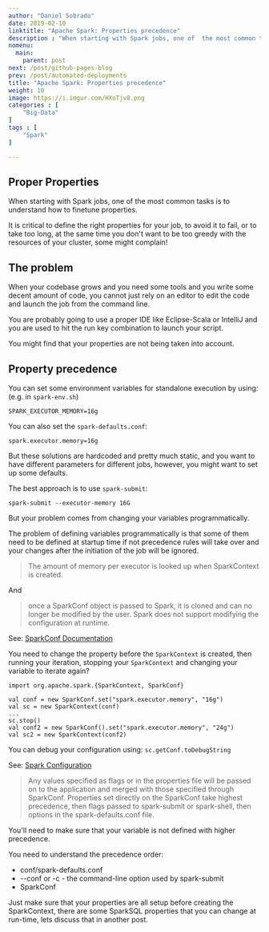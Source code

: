 ```yaml
---
author: "Daniel Sobrado"
date: 2019-02-10
linktitle: "Apache Spark: Properties precedence"
description : "When starting with Spark jobs, one of  the most common tasks is to understand how to finetune properties. When your codebase  grows and you need some tools and you write some decent amount of code, you are probably going to use a proper. You might find that your properties are not being taken into account."
nomenu:
  main:
    parent: post
next: /post/github-pages-blog
prev: /post/automated-deployments
title: "Apache Spark: Properties precedence"
weight: 10
image: https://i.imgur.com/HXoTjv8.png
categories : [
    "Big-Data"
]
tags : [
    "Spark"
]

---
```


## Proper Properties

When starting with Spark jobs, one of  the most common tasks is to understand how to finetune properties.

It is critical to define the right properties for your job, to avoid it to fail, or to take too long, at the same time you don't want to be too greedy with the resources of your cluster, some might complain!

## The problem

When your codebase  grows and you need some tools and you write some decent amount of code, you cannot just rely on an editor to edit the code and launch the job from the command line.

You are probably going to use a proper IDE like Eclipse-Scala or IntelliJ and you are used to hit the run key combination to launch your script.

You might find that your properties are not being taken into account.

## Property precedence

You can set some environment variables for standalone execution by using: (e.g. in `spark-env.sh`)

    SPARK_EXECUTOR_MEMORY=16g

You can also set the `spark-defaults.conf`:

    spark.executor.memory=16g

But these solutions are hardcoded and pretty much static, and you want to have different parameters for different jobs, however, you might want to set up some defaults.

The best approach is to use `spark-submit`:

    spark-submit --executor-memory 16G 

But your problem comes from changing your variables programmatically.

The problem of defining variables programmatically is that some of them need to be defined at startup time if not precedence rules will take over and your changes after the initiation of the job will be ignored.

> The amount of memory per executor is looked up when SparkContext is created.

And

> once a SparkConf object is passed to Spark, it is cloned and can no longer be modified by the user. Spark does not support modifying the configuration at runtime.

See: [SparkConf Documentation][1]

You need to change the property before the `SparkContext` is created, then running your iteration, stopping your `SparkContext` and changing your variable to iterate again?

    import org.apache.spark.{SparkContext, SparkConf}
    
    val conf = new SparkConf.set("spark.executor.memory", "16g")
    val sc = new SparkContext(conf)
    ...
    sc.stop()
    val conf2 = new SparkConf().set("spark.executor.memory", "24g")
    val sc2 = new SparkContext(conf2)

You can debug your configuration using: `sc.getConf.toDebugString`

See: [Spark Configuration][2]

> Any values specified as flags or in the properties file will be passed on to the application and merged with those specified through SparkConf. Properties set directly on the SparkConf take highest precedence, then flags passed to spark-submit or spark-shell, then options in the spark-defaults.conf file.

You'll need to make sure that your variable is not defined with higher precedence.

You need to understand the precedence order:

* conf/spark-defaults.conf
* --conf or -c - the command-line option used by spark-submit 
* SparkConf

Just make sure that your properties are all setup before creating the SparkContext, there are some SparkSQL properties that you can change at run-time, lets discuss that in another post.


[1]: https://spark.apache.org/docs/latest/api/scala/#org.apache.spark.SparkConf
[2]: https://spark.apache.org/docs/latest/configuration.html